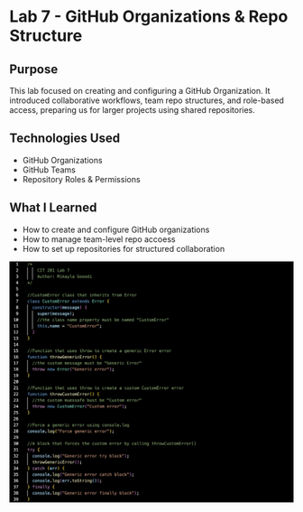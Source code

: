 # Lab 7 - GitHub Organizations & Repo Structure

## Purpose
This lab focused on creating and configuring a GitHub Organization. It introduced collaborative workflows, team repo structures, and role-based access, preparing us for larger projects using shared repositories. 

## Technologies Used 
- GitHub Organizations
- GitHub Teams
- Repository Roles & Permissions

## What I Learned 
- How to create and configure GitHub organizations
- How to manage team-level repo accoess
- How to set up repositories for structured collaboration

![Screenshot of Lab 7](9C92351C-8264-466E-87ED-4A83F989B79E.png)
